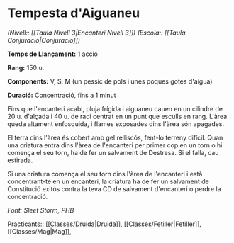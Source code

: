# Tempesta d'Aiguaneu

*(Nivell:: [[Taula Nivell 3|Encanteri Nivell 3]]) (Escola:: [[Taula Conjuració|Conjuració]])*

**Temps de Llançament:** 1 acció

**Rang:** 150 u.

**Components:** V, S, M (un pessic de pols i unes poques gotes d'aigua)

**Duració:** Concentració, fins a 1 minut

Fins que l'encanteri acabi, pluja frígida i aiguaneu cauen en un cilindre de 20 u. d'alçada i 40 u. de radi centrat en un punt que esculls en rang. L'àrea queda altament enfosquida, i flames exposades dins l'àrea són apagades.

El terra dins l'àrea és cobert amb gel relliscós, fent-lo terreny difícil. Quan una criatura entra dins l'àrea de l'encanteri per primer cop en un torn o hi comença el seu torn, ha de fer un salvament de Destresa. Si el falla, cau estirada.

Si una criatura comença el seu torn dins l'àrea de l'encanteri i està concentrant-te en un encanteri, la criatura ha de fer un salvament de Constitució exitós contra la teva CD de salvament d'encanteri o perdre la concentració.


*Font: Sleet Storm, PHB*



Practicants:: [[Classes/Druida|Druida]], [[Classes/Fetiller|Fetiller]], [[Classes/Mag|Mag]],